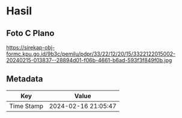 # Hasil

## Foto C Plano

https://sirekap-obj-formc.kpu.go.id/9b3c/pemilu/pdpr/33/22/12/20/15/3322122015002-20240215-013837--28894d01-f06b-4661-b6ad-593f3f849f0b.jpg


## Metadata

| Key        | Value               |
| ---------- | ------------------- |
| Time Stamp | 2024-02-16 21:05:47 |



